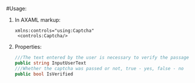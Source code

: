 #Usage:

1. In AXAML markup:	

   ```xaml
   xmlns:controls="using:Captcha"
	<controls:Captcha/>
   ```
   
2. Properties:

	```c#
	///The text entered by the user is necessary to verify the passage of the captcha
	public string InputUserText
	///Whether the captcha was passed or not, true - yes, false - no
	public bool IsVerified
	```
	
	
   
